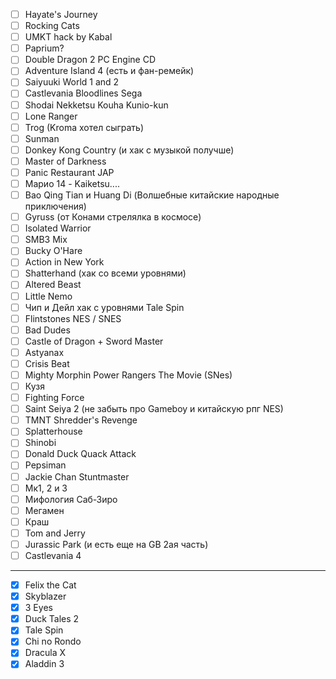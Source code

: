 - [ ] Hayate's Journey
- [ ] Rocking Cats
- [ ] UMKT hack by Kabal
- [ ] Paprium?
- [ ] Double Dragon 2 PC Engine CD
- [ ] Adventure Island 4 (есть и фан-ремейк)
- [ ] Saiyuuki World 1 and 2
- [ ] Castlevania Bloodlines Sega
- [ ] Shodai Nekketsu Kouha Kunio-kun
- [ ] Lone Ranger
- [ ] Trog (Kroma хотел сыграть)
- [ ] Sunman
- [ ] Donkey Kong Country (и хак с музыкой получше)
- [ ] Master of Darkness
- [ ] Panic Restaurant JAP
- [ ] Марио 14 - Kaiketsu....
- [ ] Bao Qing Tian и Huang Di (Волшебные китайские народные приключения)
- [ ] Gyruss (от Конами стрелялка в космосе)
- [ ] Isolated Warrior
- [ ] SMB3 Mix
- [ ] Bucky O'Hare
- [ ] Action in New York
- [ ] Shatterhand (хак со всеми уровнями)
- [ ] Altered Beast
- [ ] Little Nemo
- [ ] Чип и Дейл хак с уровнями Tale Spin
- [ ] Flintstones NES / SNES
- [ ] Bad Dudes
- [ ] Castle of Dragon + Sword Master
- [ ] Astyanax
- [ ] Crisis Beat
- [ ] Mighty Morphin Power Rangers The Movie (SNes)
- [ ] Кузя
- [ ] Fighting Force
- [ ] Saint Seiya 2 (не забыть про Gameboy и китайскую рпг NES)
- [ ] TMNT Shredder's Revenge
- [ ] Splatterhouse
- [ ] Shinobi
- [ ] Donald Duck Quack Attack
- [ ] Pepsiman
- [ ] Jackie Chan Stuntmaster
- [ ] Мк1, 2 и 3
- [ ] Мифология Саб-Зиро
- [ ] Мегамен
- [ ] Краш
- [ ] Tom and Jerry
- [ ] Jurassic Park (и есть еще на GB 2ая часть)
- [ ] Castlevania 4

---

- [X] Felix the Cat
- [X] Skyblazer
- [X] 3 Eyes
- [X] Duck Tales 2
- [X] Tale Spin
- [X] Chi no Rondo
- [X] Dracula X
- [x] Aladdin 3
